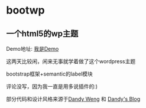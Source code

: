 bootwp
======

一个html5的wp主题
------

Demo地址: <a href="http://shurrik.duapp.com" target="_blank">我是Demo</a>

这两天比较闲，闲来无事就学着做了这个wordpress主题

bootstrap框架+semantic的label模块

评论没写，因为我一直是用多说插件的:)

部分代码和设计风格来源于<a href="http://www.dandyweng.com" target="_blank">Dandy Weng</a> 和 <a href="http://blog.dandyweng.com" target="_blank">Dandy's Blog</a>



